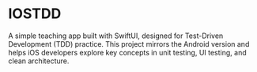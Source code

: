 # IOSTDD
A simple teaching app built with SwiftUI, designed for Test-Driven Development (TDD) practice. This project mirrors the Android version and helps iOS developers explore key concepts in unit testing, UI testing, and clean architecture.
